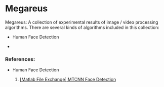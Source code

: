 # Megareus

Megareus: A collection of experimental results of image / video processing algorithms. There are several kinds of algorithms included in this collection:

- Human Face Detection
  
  
  
- 


### References:

- Human Face Detection
  
  1. [[Matlab File Exchange] MTCNN Face Detection](https://www.mathworks.com/matlabcentral/fileexchange/73947-mtcnn-face-detection)
  
  
